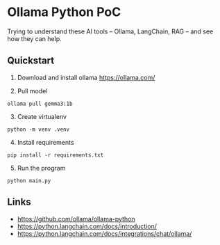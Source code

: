 # Ollama Python PoC

Trying to understand these AI tools – Ollama, LangChain, RAG – and see how they
can help.

## Quickstart

1. Download and install ollama https://ollama.com/

2. Pull model

```shell
ollama pull gemma3:1b
```

3. Create virtualenv

```shell
python -m venv .venv
```

4. Install requirements

```shell
pip install -r requirements.txt
```

5. Run the program

```shell
python main.py
```

## Links

- https://github.com/ollama/ollama-python
- https://python.langchain.com/docs/introduction/
- https://python.langchain.com/docs/integrations/chat/ollama/
